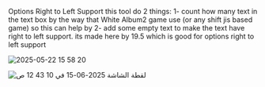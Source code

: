 Options Right to Left Support
this tool do 2 things: 
1- count how many text in the text box by the way that White Album2 game use (or any shift jis based game) so this can help by
2- add some empty text to make the text have right to left support. its made here by 19.5 which is good for options right to left support

![2025-05-22 15 58 20](https://github.com/user-attachments/assets/89417cee-2c60-4986-b084-9055b9b88dc5)

![‏لقطة الشاشة 2025-06-15 في 10 43 12 ص](https://github.com/user-attachments/assets/0837be04-7eb6-4243-962e-2695a8dd9dea)
